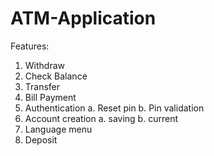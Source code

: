 # ATM-Application
Features:
1. Withdraw
2. Check Balance
3. Transfer
4. Bill Payment
5. Authentication
a. Reset pin
b. Pin validation
6. Account creation
a. saving
b. current
7. Language menu
8. Deposit
